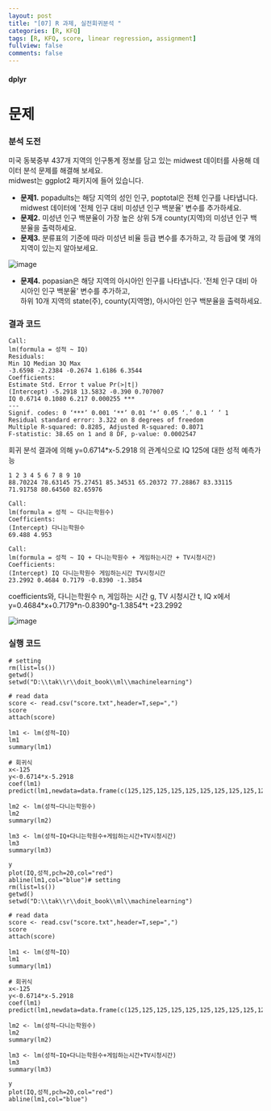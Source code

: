 ```yaml
---
layout: post
title: "[07] R 과제, 실전회귀분석 "
categories: [R, KFQ]
tags: [R, KFQ, score, linear regression, assignment]
fullview: false
comments: false
---
```


#### dplyr



# **문제**
### 분석 도전
미국 동북중부 437개 지역의 인구통계 정보를 담고 있는 midwest 데이터를 사용해 데이터 분석 문제를 해결해 보세요.    
midwest는 ggplot2 패키지에 들어 있습니다.   
+ __문제1.__ popadults는 해당 지역의 성인 인구, poptotal은 전체 인구를 나타냅니다. midwest 데이터에 '전체 인구 대비 미성년 인구 백분율' 변수를 추가하세요.   
+ __문제2.__ 미성년 인구 백분율이 가장 높은 상위 5개 county(지역)의 미성년 인구 백분율을 출력하세요.   
+ __문제3.__ 분류표의 기준에 따라 미성년 비율 등급 변수를 추가하고, 각 등급에 몇 개의 지역이 있는지 알아보세요.   

![image](https://user-images.githubusercontent.com/84369912/126747506-8ae34da4-a3f7-47a5-b14c-b21bce1d81df.png)

+ __문제4.__ popasian은 해당 지역의 아시아인 인구를 나타냅니다. '전체 인구 대비 아시아인 인구 백분율' 변수를 추가하고,   
하위 10개 지역의 state(주), county(지역명), 아시아인 인구 백분율을 출력하세요.   


### 결과 코드
```
Call:
lm(formula = 성적 ~ IQ)
Residuals:
Min 1Q Median 3Q Max
-3.6598 -2.2384 -0.2674 1.6186 6.3544
Coefficients:
Estimate Std. Error t value Pr(>|t|)
(Intercept) -5.2918 13.5832 -0.390 0.707007
IQ 0.6714 0.1080 6.217 0.000255 ***
---
Signif. codes: 0 ‘***’ 0.001 ‘**’ 0.01 ‘*’ 0.05 ‘.’ 0.1 ‘ ’ 1
Residual standard error: 3.322 on 8 degrees of freedom
Multiple R-squared: 0.8285, Adjusted R-squared: 0.8071
F-statistic: 38.65 on 1 and 8 DF, p-value: 0.0002547
```

회귀 분석 결과에 의해 y=0.6714*x-5.2918 의 관계식으로 IQ 125에 대한 성적 예측가능

```
1 2 3 4 5 6 7 8 9 10
88.70224 78.63145 75.27451 85.34531 65.20372 77.28867 83.33115 71.91758 80.64560 82.65976
```

```
Call:
lm(formula = 성적 ~ 다니는학원수)
Coefficients:
(Intercept) 다니는학원수
69.488 4.953
```

```
Call:
lm(formula = 성적 ~ IQ + 다니는학원수 + 게임하는시간 + TV시청시간)
Coefficients:
(Intercept) IQ 다니는학원수 게임하는시간 TV시청시간
23.2992 0.4684 0.7179 -0.8390 -1.3854
```
coefficients와, 다니는학원수 n, 게임하는 시간 g, TV 시청시간 t, IQ x에서
y=0.4684\*x+0.7179\*n-0.8390\*g-1.3854\*t +23.2992

![image](https://user-images.githubusercontent.com/84369912/126749203-f8215a7a-464e-47f0-a299-36346fbd5eba.png)



### 실행 코드
```
# setting
rm(list=ls())
getwd()
setwd("D:\\tak\\r\\doit_book\\ml\\machinelearning")

# read data
score <- read.csv("score.txt",header=T,sep=",")
score
attach(score)

lm1 <- lm(성적~IQ)
lm1
summary(lm1)

# 회귀식
x<-125
y<-0.6714*x-5.2918
coef(lm1)
predict(lm1,newdata=data.frame(c(125,125,125,125,125,125,125,125,125,125)))

lm2 <- lm(성적~다니는학원수)
lm2
summary(lm2)

lm3 <- lm(성적~IQ+다니는학원수+게임하는시간+TV시청시간)
lm3
summary(lm3)

y
plot(IQ,성적,pch=20,col="red")
abline(lm1,col="blue")# setting
rm(list=ls())
getwd()
setwd("D:\\tak\\r\\doit_book\\ml\\machinelearning")

# read data
score <- read.csv("score.txt",header=T,sep=",")
score
attach(score)

lm1 <- lm(성적~IQ)
lm1
summary(lm1)

# 회귀식
x<-125
y<-0.6714*x-5.2918
coef(lm1)
predict(lm1,newdata=data.frame(c(125,125,125,125,125,125,125,125,125,125)))

lm2 <- lm(성적~다니는학원수)
lm2
summary(lm2)

lm3 <- lm(성적~IQ+다니는학원수+게임하는시간+TV시청시간)
lm3
summary(lm3)

y
plot(IQ,성적,pch=20,col="red")
abline(lm1,col="blue")
```